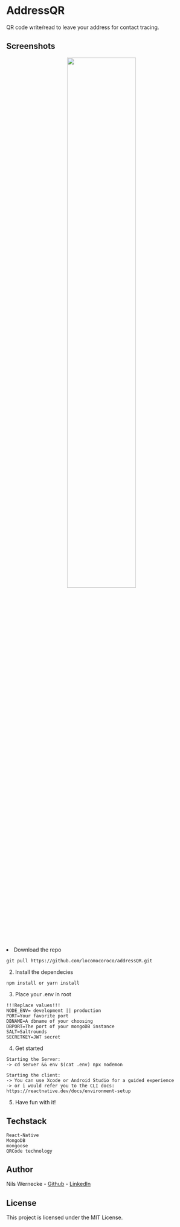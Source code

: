 # AddressQR
QR code write/read to leave your address for contact tracing.

## Screenshots
<p align="center">
  <img src="https://user-images.githubusercontent.com/31488172/87227927-346c8e00-c39e-11ea-8311-4162cccfbc18.gif" width="60%>
</p>

##Quickstart

1. Download the repo

```
git pull https://github.com/locomocoroco/addressQR.git
``` 

2. Install the dependecies
```
npm install or yarn install
```

3. Place your .env in root
```
!!!Replace values!!!
NODE_ENV= development || production
PORT=Your favorite port
DBNAME=A dbname of your choosing
DBPORT=The port of your mongoDB instance
SALT=Saltrounds
SECRETKEY=JWT secret
```
4. Get started
```
Starting the Server:
-> cd server && env $(cat .env) npx nodemon

Starting the client:
-> You can use Xcode or Android Studio for a guided experience
-> or i would refer you to the CLI docs: https://reactnative.dev/docs/environment-setup
```
5. Have fun with it!


## Techstack
```
React-Native
MongoDB
mongoose
QRCode technology
```

## Author
Nils Wernecke - [Github](https://github.com/locomocoroco) - [LinkedIn](https://www.linkedin.com/in/niwern/)


## License

This project is licensed under the MIT License.
